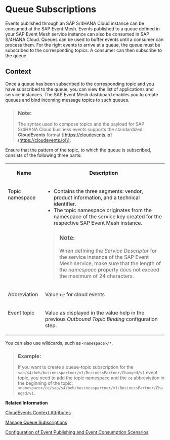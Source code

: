 <!-- loioe859a1494f6d46748972377c93ee8705 -->

# Queue Subscriptions

Events published through an SAP S/4HANA Cloud instance can be consumed at the SAP Event Mesh. Events published to a queue defined in your SAP Event Mesh service instance can also be consumed in SAP S/4HANA Cloud. Queues can be used to buffer events until a consumer can process them. For the right events to arrive at a queue, the queue must be subscribed to the corresponding topics. A consumer can then subscribe to the queue.



## Context

Once a queue has been subscribed to the corresponding topic and you have subscribed to the queue, you can view the list of applications and service instances. The SAP Event Mesh dashboard enables you to create queues and bind incoming message topics to such queues.

> ### Note:  
> The syntax used to compose topics and the payload for SAP S/4HANA Cloud business events supports the standardized **CloudEvents** format \([https://cloudevents.io](https://cloudevents.io)\).

Ensure that the pattern of the topic, to which the queue is subscribed, consists of the following three parts:


<table>
<tr>
<th valign="top">

Name



</th>
<th valign="top">

Description



</th>
</tr>
<tr>
<td valign="top">

Topic namespace



</td>
<td valign="top">

-   Contains the three segments: vendor, product information, and a technical identifier.
-   The topic namespace originates from the namespace of the service key created for the respective SAP Event Mesh instance.

> ### Note:  
> When defining the *Service Descriptor* for the service instance of the SAP Event Mesh service, make sure that the length of the *namespace* property does not exceed the maximum of 24 characters.



</td>
</tr>
<tr>
<td valign="top">

Abbreviation



</td>
<td valign="top">

Value `ce` for cloud events



</td>
</tr>
<tr>
<td valign="top">

Event topic



</td>
<td valign="top">

Value as displayed in the value help in the previous *Outbound Topic Binding* configuration step.



</td>
</tr>
</table>

You can also use wildcards, such as `<namespace>/*`.

> ### Example:  
> If you want to create a queue-topic subscription for the `sap/s4/beh/businesspartner/v1/BusinessPartner/Changed/v1` event topic, you need to add the topic namespace and the `ce` abbreviation in the beginning of the topic: `<namespace>/ce/sap/s4/beh/businesspartner/v1/BusinessPartner/Changed/v1`.

**Related Information**  


[CloudEvents Context Attributes](cloudevents-context-attributes-823ed3e.md "Events published through the enterprise event enablement are compliant with the CloudEvents specification. Context attributes contained in events are listed in this topic.")



[Manage Queue Subscriptions](https://help.sap.com/docs/SAP_EM/bf82e6b26456494cbdd197057c09979f/753f4c9627f64a26ad349a982de5dcfe.html?version=Cloud "Manage Queue Subscriptions")

[Configuration of Event Publishing and Event Consumption Scenarios](configuration-of-event-publishing-and-event-consumption-scenarios-978b039.md "You can define which event types shall be published or consumed using a connection defined through the communication arrangement. Each event type is assigned to one topic. Topics form a logical tree to organize events, such as a folder hierarchy in a file system. Thus, the topics appear as strings that consist of multiple segments and are separated by one defined delimiter, similar to file paths.")

